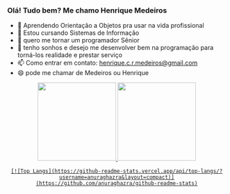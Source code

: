 ### Olá! Tudo bem? Me chamo Henrique Medeiros

- 🔭 Aprendendo Orientação a Objetos pra usar na vida profissional
- 🌱 Estou cursando Sistemas de Informação
- 👯 quero me tornar um programador Sênior
- 💬 tenho sonhos e desejo me desenvolver bem na programação para torná-los realidade e prestar serviço
- 📫 Como entrar em contato: henrique.c.r.medeiros@gmail.com
- 😄 pode me chamar de Medeiros ou Henrique


<div align="center">
  <a href="https://github.com/Medeiroshenrique">
  <img height="180em" src="https://github-readme-stats.vercel.app/api?username=Medeiroshenrique&show_icons=true&theme=gruvbox&include_all_commits=true&count_private=true"/>
  <img height="180em" src="https://github-readme-stats.vercel.app/api/top-langs/?username=Medeiroshenrique&layout=compact&langs_count=7&theme=gruvbox"/>

    [![Top Langs](https://github-readme-stats.vercel.app/api/top-langs/?username=anuraghazra&layout=compact)](https://github.com/anuraghazra/github-readme-stats)

